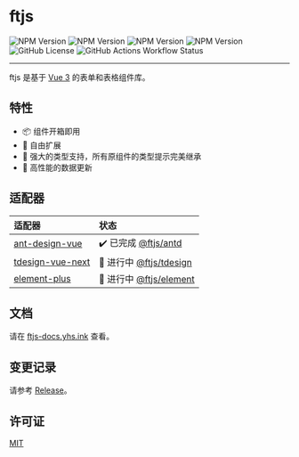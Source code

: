 # ftjs

![NPM Version](https://img.shields.io/npm/v/@ftjs/core?label=@ftjs/core)
![NPM Version](https://img.shields.io/npm/v/@ftjs/antd?label=@ftjs/antd)
![NPM Version](https://img.shields.io/npm/v/@ftjs/tdesign?label=@ftjs/tdesign)
![NPM Version](https://img.shields.io/npm/v/@ftjs/element?label=@ftjs/element)
![GitHub License](https://img.shields.io/github/license/yuhengshen/ftjs)
![GitHub Actions Workflow Status](https://img.shields.io/github/actions/workflow/status/yuhengshen/ftjs/test.yml?branch=main&label=test)

---

ftjs 是基于 [Vue 3](https://github.com/vuejs/core) 的表单和表格组件库。

## 特性

- 📦 组件开箱即用
- 🎨 自由扩展
- 💪 强大的类型支持，所有原组件的类型提示完美继承
- 🚀 高性能的数据更新

## 适配器

| 适配器                                                           | 状态                                                          |
| :--------------------------------------------------------------- | :------------------------------------------------------------ |
| [ant-design-vue](https://github.com/vueComponent/ant-design-vue) | ✔️ 已完成 [@ftjs/antd](https://ftjs-docs.yhs.ink/antd/)       |
| [tdesign-vue-next](https://github.com/Tencent/tdesign-vue-next)  | 🚧 进行中 [@ftjs/tdesign](https://ftjs-docs.yhs.ink/tdesign/) |
| [element-plus](https://github.com/element-plus/element-plus)     | 🚧 进行中 [@ftjs/element](https://ftjs-docs.yhs.ink/element/) |

## 文档

请在 [ftjs-docs.yhs.ink](https://ftjs-docs.yhs.ink) 查看。

## 变更记录

请参考 [Release](https://github.com/yuhengshen/ftjs/releases)。

## 许可证

[MIT](https://github.com/yuhengshen/ftjs/blob/main/LICENSE)
